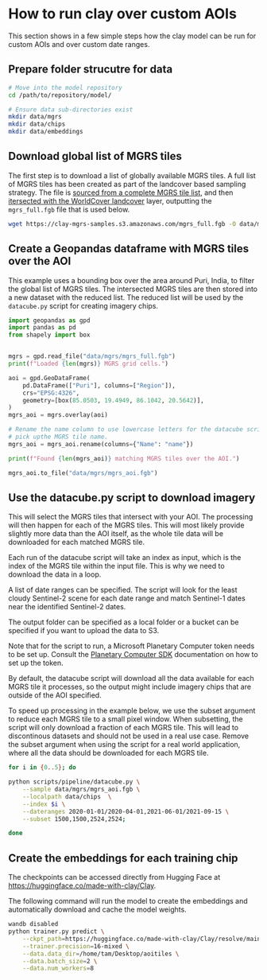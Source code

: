 # How to run clay over custom AOIs

This section shows in a few simple steps how the clay model can be run for
custom AOIs and over custom date ranges.

## Prepare folder strucutre for data

```bash
# Move into the model repository
cd /path/to/repository/model/

# Ensure data sub-directories exist
mkdir data/mgrs
mkdir data/chips
mkdir data/embeddings
```

## Download global list of MGRS tiles

The first step is to download a list of globally available MGRS tiles. A full
list of MGRS tiles has been created as part of the landcover based sampling
strategy. The file is [sourced from a complete MGRS tile list](https://github.com/Clay-foundation/model/blob/main/scripts/landcover.sh#L7),
and then [itersected with the WorldCover landcover](https://github.com/Clay-foundation/model/blob/main/scripts/landcover.py)
layer, outputting the `mgrs_full.fgb` file that is used below.

```bash
wget https://clay-mgrs-samples.s3.amazonaws.com/mgrs_full.fgb -O data/mgrs/mgrs_full.fgb
```

## Create a Geopandas dataframe with MGRS tiles over the AOI

This example uses a bounding box over the area around Puri, India, to
filter the global list of MGRS tiles. The intersected MGRS tiles are
then stored into a new dataset with the reduced list. The reduced list
 will be used by the `datacube.py` script for creating imagery chips.

```python
import geopandas as gpd
import pandas as pd
from shapely import box


mgrs = gpd.read_file("data/mgrs/mgrs_full.fgb")
print(f"Loaded {len(mgrs)} MGRS grid cells.")

aoi = gpd.GeoDataFrame(
    pd.DataFrame(["Puri"], columns=["Region"]),
    crs="EPSG:4326",
    geometry=[box(85.0503, 19.4949, 86.1042, 20.5642)],
)
mgrs_aoi = mgrs.overlay(aoi)

# Rename the name column to use lowercase letters for the datacube script to
# pick upthe MGRS tile name.
mgrs_aoi = mgrs_aoi.rename(columns={"Name": "name"})

print(f"Found {len(mgrs_aoi)} matching MGRS tiles over the AOI.")

mgrs_aoi.to_file("data/mgrs/mgrs_aoi.fgb")
```

## Use the datacube.py script to download imagery

This will select the MGRS tiles that intersect with your AOI. The processing
will then happen for each of the MGRS tiles. This will most likely provide
slightly more data than the AOI itself, as the whole tile data will be downloaded
for each matched MGRS tile.

Each run of the datacube script will take an index as input, which is the index
of the MGRS tile within the input file. This is why we need to download the
data in a loop.

A list of date ranges can be specified. The script will look for the least
cloudy Sentinel-2 scene for each date range and match Sentinel-1 dates near
the identified Sentinel-2 dates.

The output folder can be specified as a local folder or a bucket can be
specified if you want to upload the data to S3.

Note that for the script to run, a Microsoft Planetary Computer token needs
to be set up. Consult the [Planetary Computer SDK](https://github.com/microsoft/planetary-computer-sdk-for-python)
documentation on how to set up the token.

By default, the datacube script will download all the data available for each
MGRS tile it processes, so the output might include imagery chips that are
outside of the AOI specified.

To speed up processing in the example below, we use the subset argument to
reduce each MGRS tile to a small pixel window. When subsetting, the script
will only download a fraction of each MGRS tile. This will lead to discontinous
datasets and should not be used in a real use case. Remove the subset argument
when using the script for a real world application, where all the data should
be downloaded for each MGRS tile.

```bash
for i in {0..5}; do

python scripts/pipeline/datacube.py \
    --sample data/mgrs/mgrs_aoi.fgb \
    --localpath data/chips  \
    --index $i \
    --dateranges 2020-01-01/2020-04-01,2021-06-01/2021-09-15 \
    --subset 1500,1500,2524,2524;

done
```

## Create the embeddings for each training chip

The checkpoints can be accessed directly from Hugging Face
at https://huggingface.co/made-with-clay/Clay.

The following command will run the model to create the embeddings
and automatically download and cache the model weights.

```bash
wandb disabled
python trainer.py predict \
    --ckpt_path=https://huggingface.co/made-with-clay/Clay/resolve/main/Clay_v0.1_epoch-24_val-loss-0.46.ckpt \
    --trainer.precision=16-mixed \
    --data.data_dir=/home/tam/Desktop/aoitiles \
    --data.batch_size=2 \
    --data.num_workers=8
```
